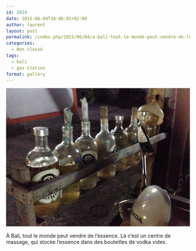 ```yaml
---
id: 1914
date: 2015-06-04T10:06:01+02:00
author: laurent
layout: post
permalink: /index.php/2015/06/04/a-bali-tout-le-monde-peut-vendre-de-lessence-la/
categories:
  - Non classé
tags:
  - bali
  - gas station
format: gallery
---
```

<img src="/images/2015/06/tumblr_npf021KeV71uuvt0bo1_1280.jpg" />

À Bali, tout le monde peut vendre de l&rsquo;essence. Là c&rsquo;est un centre de massage, qui stocke l&rsquo;essence dans des bouteilles de vodka vides.